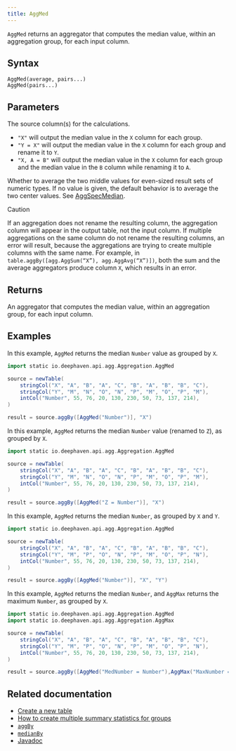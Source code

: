 ```yaml
---
title: AggMed
---
```


`AggMed` returns an aggregator that computes the median value, within an aggregation group, for each input column.

## Syntax

```
AggMed(average, pairs...)
AggMed(pairs...)
```

## Parameters

<ParamTable>
<Param name="pairs" type="String...">

The source column(s) for the calculations.

- `"X"` will output the median value in the `X` column for each group.
- `"Y = X"` will output the median value in the `X` column for each group and rename it to `Y`.
- `"X, A = B"` will output the median value in the `X` column for each group and the median value in the `B` column while renaming it to `A`.

</Param>
<Param name="average" type="boolean">

Whether to average the two middle values for even-sized result sets of numeric types. If no value is given, the default behavior is to average the two center values.
See [AggSpecMedian](https://deephaven.io/core/javadoc/io/deephaven/api/agg/spec/AggSpecMedian.html#averageEvenlyDivided()).

</Param>
</ParamTable>

> [!CAUTION]
> If an aggregation does not rename the resulting column, the aggregation column will appear in the output table, not the input column. If multiple aggregations on the same column do not rename the resulting columns, an error will result, because the aggregations are trying to create multiple columns with the same name. For example, in `table.aggBy([agg.AggSum(“X”), agg.AggAvg(“X”)])`, both the sum and the average aggregators produce column `X`, which results in an error.

## Returns

An aggregator that computes the median value, within an aggregation group, for each input column.

## Examples

In this example, `AggMed` returns the median `Number` value as grouped by `X`.

```groovy order=source,result
import static io.deephaven.api.agg.Aggregation.AggMed

source = newTable(
    stringCol("X", "A", "B", "A", "C", "B", "A", "B", "B", "C"),
    stringCol("Y", "M", "N", "O", "N", "P", "M", "O", "P", "M"),
    intCol("Number", 55, 76, 20, 130, 230, 50, 73, 137, 214),
)

result = source.aggBy([AggMed("Number")], "X")
```

In this example, `AggMed` returns the median `Number` value (renamed to `Z`), as grouped by `X`.

```groovy order=source,result
import static io.deephaven.api.agg.Aggregation.AggMed

source = newTable(
    stringCol("X", "A", "B", "A", "C", "B", "A", "B", "B", "C"),
    stringCol("Y", "M", "N", "O", "N", "P", "M", "O", "P", "M"),
    intCol("Number", 55, 76, 20, 130, 230, 50, 73, 137, 214),
)

result = source.aggBy([AggMed("Z = Number")], "X")
```

In this example, `AggMed` returns the median `Number`, as grouped by `X` and `Y`.

```groovy order=source,result
import static io.deephaven.api.agg.Aggregation.AggMed

source = newTable(
    stringCol("X", "A", "B", "A", "C", "B", "A", "B", "B", "C"),
    stringCol("Y", "M", "P", "O", "N", "P", "M", "O", "P", "N"),
    intCol("Number", 55, 76, 20, 130, 230, 50, 73, 137, 214),
)

result = source.aggBy([AggMed("Number")], "X", "Y")
```

In this example, `AggMed` returns the median `Number`, and `AggMax` returns the maximum `Number`, as grouped by `X`.

```groovy order=source,result
import static io.deephaven.api.agg.Aggregation.AggMed
import static io.deephaven.api.agg.Aggregation.AggMax

source = newTable(
    stringCol("X", "A", "B", "A", "C", "B", "A", "B", "B", "C"),
    stringCol("Y", "M", "P", "O", "N", "P", "M", "O", "P", "N"),
    intCol("Number", 55, 76, 20, 130, 230, 50, 73, 137, 214),
)

result = source.aggBy([AggMed("MedNumber = Number"),AggMax("MaxNumber = Number")], "X")
```

<!--TODO: https://github.com/deephaven/deephaven.io/issues/2460 add code examples -->

## Related documentation

- [Create a new table](../../../how-to-guides/new-and-empty-table.md#newtable)
- [How to create multiple summary statistics for groups](../../../how-to-guides/combined-aggregations.md)
- [`aggBy`](./aggBy.md)
- [`medianBy`](./medianBy.md)
- [Javadoc](https://deephaven.io/core/javadoc/io/deephaven/api/agg/Aggregation.html#AggMed(java.lang.String...))
